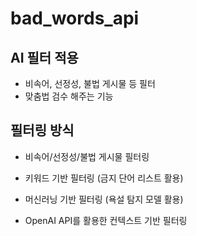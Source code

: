 # bad_words_api

## AI 필터 적용

- 비속어, 선정성, 불법 게시물 등 필터
- 맞춤법 검수 해주는 기능

## 필터링 방식

- 비속어/선정성/불법 게시물 필터링

- 키워드 기반 필터링 (금지 단어 리스트 활용)

- 머신러닝 기반 필터링 (욕설 탐지 모델 활용)

- OpenAI API를 활용한 컨텍스트 기반 필터링
